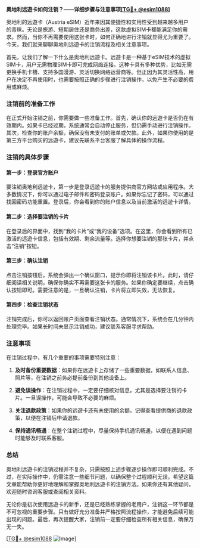 **奥地利远遊卡如何注销？——详细步骤与注意事项[[TG💪+ @esim1088](https://t.me/s/esim1088)]**

奥地利的远遊卡（Austria eSIM）近年来因其便捷性和实用性受到越来越多用户的青睐。无论是旅游、短期居住还是商务出差，这款虚拟SIM卡都能满足你的需求。然而，当你不再需要使用这张卡时，如何正确地进行注销就显得尤为重要了。今天，我们就来聊聊奥地利远遊卡的注销流程及相关注意事项。

首先，让我们了解一下什么是奥地利远遊卡。远遊卡是一种基于eSIM技术的虚拟SIM卡，用户无需物理SIM卡即可完成网络连接。这种卡具有多种优势，比如无需更换手机卡槽、支持多国漫游、灵活切换网络运营商等。但正因为其灵活性高，用户在决定不再使用时，也需要按照正确的步骤进行注销操作，以免产生不必要的费用或麻烦。

### 注销前的准备工作

在正式开始注销之前，你需要做一些准备工作。首先，确认你的远遊卡是否仍在有效期内。如果卡已经过期，系统通常会自动停止服务，但仍需手动进行注销操作。其次，检查你的账户余额，确保没有未支付的账单或欠款。此外，如果你使用的是第三方平台购买的远遊卡，建议先联系平台客服了解具体的操作流程。

### 注销的具体步骤

#### 第一步：登录官方账户

要注销奥地利远遊卡，第一步是登录远遊卡的服务提供商官方网站或应用程序。大多数情况下，你可以通过电子邮件和密码登录账户。如果你忘记了密码，可以通过找回密码功能重置。登录后，你会看到你的账户信息以及当前激活的远遊卡详情。

#### 第二步：选择要注销的卡片

在登录后的界面中，找到“我的卡片”或“我的设备”选项。在这里，你会看到所有已激活的远遊卡信息，包括有效期、剩余流量等。选择你想要注销的那张卡片，并点击“注销”按钮。

#### 第三步：确认注销

点击注销按钮后，系统会弹出一个确认窗口，提示你即将注销该卡片。此时，请仔细阅读相关说明，确保你确实不再需要这张卡的服务。如果你确定要继续，点击确认按钮即可。需要注意的是，一旦确认注销，卡片将立即失效，无法恢复。

#### 第四步：检查注销状态

注销完成后，你可以返回账户页面查看注销状态。通常情况下，系统会在几分钟内处理完毕。如果长时间未显示注销成功，建议联系客服寻求帮助。

### 注意事项

在注销过程中，有几个重要的事项需要特别注意：

1. **及时备份重要数据**：如果你在远遊卡上存储了一些重要数据，如联系人信息、照片等，在注销之前务必提前备份到其他设备上。
   
2. **避免误操作**：在注销过程中，一定要仔细核对信息，尤其是选择要注销的卡片。一旦误操作，可能会导致不必要的麻烦。

3. **关注退款政策**：如果你的远遊卡还有未使用的余额，记得查看提供商的退款政策，以便在注销后申请退款。

4. **保持通讯畅通**：在整个注销过程中，尽量保持手机通讯畅通，以便在遇到问题时能够及时联系客服。

### 总结

奥地利远遊卡的注销过程并不复杂，只需按照上述步骤逐步操作即可顺利完成。不过，在实际操作中，仍需注意一些细节问题，以确保整个过程顺利无误。希望这篇文章能帮助你更好地理解和掌握奥地利远遊卡的注销方法。如果你还有其他疑问，欢迎随时咨询客服或查阅相关资料。

无论你是初次使用远遊卡的新手，还是已经熟练掌握的老用户，注销这一环节都是不可忽视的重要步骤。只有做好充分准备并严格按照流程操作，才能避免后续可能出现的问题。最后，再次提醒大家，注销前一定要仔细检查所有相关信息，确保万无一失。

[[TG💪+ @esim1088](https://t.me/s/esim1088) ![Image](https://i.postimg.cc/4NQfJmqS/Snipaste-2025-05-13-00-14-12.png)]
